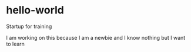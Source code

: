# hello-world
Startup for training

I am working on this because I am a newbie and I know nothing but I want to learn
